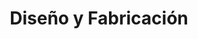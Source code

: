 ---
title: "Diseño y Fabricación"
url: /zona-19-ciudad-de-guatemala/diseno-y-fabricacion/
shop: Allgemein
---